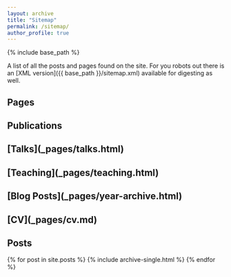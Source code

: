 ```yaml
---
layout: archive
title: "Sitemap"
permalink: /sitemap/
author_profile: true
---
```


{% include base_path %}

A list of all the posts and pages found on the site. For you robots out there is an [XML version]({{ base_path }}/sitemap.xml) available for digesting as well.

<h2>Pages</h2>
<!--
{% for post in site.pages %}
  {% include archive-single.html %}
{% endfor %}
-->
<h2>Publications</h2>
<h2>[Talks](_pages/talks.html)</h2>
<h2>[Teaching](_pages/teaching.html)</h2>
<h2>[Blog Posts](_pages/year-archive.html)</h2>
<h2>[CV](_pages/cv.md)</h2>

<h2>Posts</h2>
{% for post in site.posts %}
  {% include archive-single.html %}
{% endfor %}

<!--
{% capture written_label %}'None'{% endcapture %}

{% for collection in site.collections %}
{% unless collection.output == false or collection.label == "posts" %}
  {% capture label %}{{ collection.label }}{% endcapture %}
  {% if label != written_label %}
  <h2>{{ label }}</h2>
  {% capture written_label %}{{ label }}{% endcapture %}
  {% endif %}
{% endunless %}
{% for post in collection.docs %}
  {% unless collection.output == false or collection.label == "posts" %}
  {% include archive-single.html %}
  {% endunless %}
{% endfor %}
{% endfor %}
-->